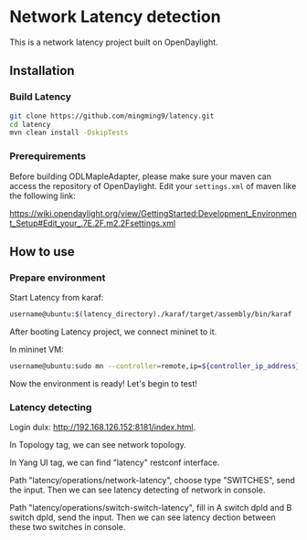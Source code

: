 Network Latency detection
===============

This is a network latency project built on OpenDaylight.

## Installation

### Build Latency

``` bash
git clone https://github.com/mingming9/latency.git
cd latency
mvn clean install -DskipTests
```

### Prerequirements

Before building ODLMapleAdapter, please make sure your maven can access the
repository of OpenDaylight. Edit your `settings.xml` of maven like the following
link:

<https://wiki.opendaylight.org/view/GettingStarted:Development_Environment_Setup#Edit_your_.7E.2F.m2.2Fsettings.xml>

## How to use

### Prepare environment

Start Latency from karaf:

``` bash
username@ubuntu:$(latency_directory)./karaf/target/assembly/bin/karaf
```
After booting Latency project, we connect mininet to it.

In mininet VM:

``` bash
username@ubuntu:sudo mn --controller=remote,ip=${controller_ip_address} --mac --switch=ovsk,protocols=OpenFlow13 --topo tree,depth=2,fanout=3
```
Now the environment is ready! Let's begin to test!

### Latency detecting

Login dulx:
http://192.168.126.152:8181/index.html.


In Topology tag, we can see network topology.


In Yang UI tag, we can find "latency" restconf interface.

Path "latency/operations/network-latency", choose type "SWITCHES", send the input. Then we can see latency detecting of network in console.

Path "latency/operations/switch-switch-latency", fill in A switch dpId and B switch dpId, send the input. Then we can see latency dection between these two switches in console.



